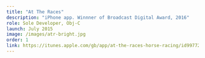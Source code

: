```yaml
---
title: "At The Races"
description: "iPhone app. Winnner of Broadcast Digital Award, 2016"
role: Sole Developer, Obj-C
launch: July 2015
image: /images/atr-bright.jpg
order: 1
link: https://itunes.apple.com/gb/app/at-the-races-horse-racing/id997723555?mt=8
---
```

